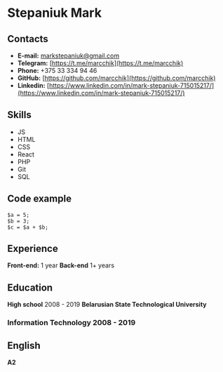 # Stepaniuk Mark
## Contacts
- **E-mail:** markstepaniuk@gmail.com
- **Telegram:** [https://t.me/marcchik](https://t.me/marcchik)
- **Phone:** +375 33 334 94 46
- **GitHub:** [https://github.com/marcchik](https://github.com/marcchik)
- **Linkedin:** [https://www.linkedin.com/in/mark-stepaniuk-715015217/](https://www.linkedin.com/in/mark-stepaniuk-715015217/)

## Skills
- JS
- HTML
- CSS
- React
- PHP
- Git
- SQL

## Code example
```
$a = 5; 
$b = 3; 
$c = $a + $b; 
``` 

## Experience
**Front-end:** 1 year
**Back-end** 1+ years

## Education
**High school** 2008 - 2019
**Belarusian State Technological University** 
### Information Technology 2008 - 2019

## English
**А2**

